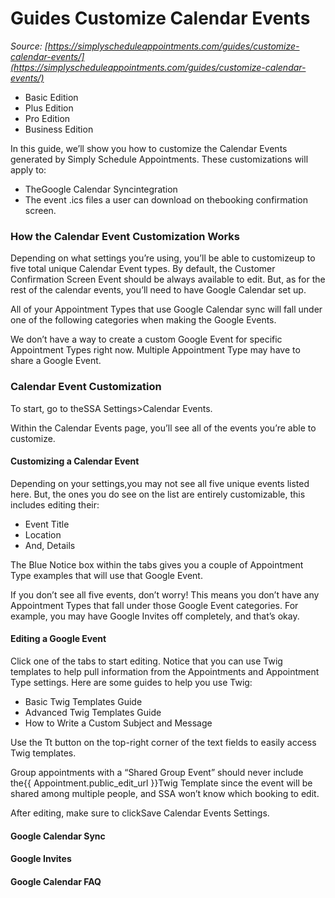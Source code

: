 # Guides Customize Calendar Events


*Source: [https://simplyscheduleappointments.com/guides/customize-calendar-events/](https://simplyscheduleappointments.com/guides/customize-calendar-events/)*

- Basic Edition
- Plus Edition
- Pro Edition
- Business Edition

In this guide, we’ll show you how to customize the Calendar Events generated by Simply Schedule Appointments. These customizations will apply to:

- TheGoogle Calendar Syncintegration
- The event .ics files a user can download on thebooking confirmation screen.

### How the Calendar Event Customization Works

Depending on what settings you’re using, you’ll be able to customizeup to five total unique Calendar Event types. By default, the Customer Confirmation Screen Event should be always available to edit. But, as for the rest of the calendar events, you’ll need to have Google Calendar set up.

All of your Appointment Types that use Google Calendar sync will fall under one of the following categories when making the Google Events.

We don’t have a way to create a custom Google Event for specific Appointment Types right now. Multiple Appointment Type may have to share a Google Event.

### Calendar Event Customization

To start, go to theSSA Settings>Calendar Events.

Within the Calendar Events page, you’ll see all of the events you’re able to customize.

#### Customizing a Calendar Event

Depending on your settings,you may not see all five unique events listed here. But, the ones you do see on the list are entirely customizable, this includes editing their:

- Event Title
- Location
- And, Details

The Blue Notice box within the tabs gives you a couple of Appointment Type examples that will use that Google Event.

If you don’t see all five events, don’t worry! This means you don’t have any Appointment Types that fall under those Google Event categories. For example, you may have Google Invites off completely, and that’s okay.

#### Editing a Google Event

Click one of the tabs to start editing. Notice that you can use Twig templates to help pull information from the Appointments and Appointment Type settings. Here are some guides to help you use Twig:

- Basic Twig Templates Guide
- Advanced Twig Templates Guide
- How to Write a Custom Subject and Message

Use the Tt button on the top-right corner of the text fields to easily access Twig templates.

Group appointments with a “Shared Group Event” should never include the{{ Appointment.public_edit_url }}Twig Template since the event will be shared among multiple people, and SSA won’t know which booking to edit.

After editing, make sure to clickSave Calendar Events Settings.

#### Google Calendar Sync

#### Google Invites

#### Google Calendar FAQ
